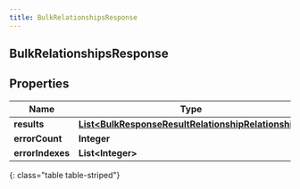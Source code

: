 ```yaml
---
title: BulkRelationshipsResponse
---
```

## BulkRelationshipsResponse


## Properties

| Name | Type | Description | Notes |
| ------------ | ------------- | ------------- | ------------- |
| **results** | <!----><!---->[**List&lt;BulkResponseResultRelationshipRelationship&gt;**](BulkResponseResultRelationshipRelationship.html)<!----> |  |  [optional] |
| **errorCount** | <!----><!---->**Integer**<!----> |  |  [optional] |
| **errorIndexes** | <!----><!---->**List&lt;Integer&gt;**<!----> |  |  [optional] |
{: class="table table-striped"}



